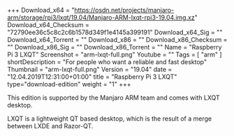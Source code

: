 +++
Download_x64 = "https://osdn.net/projects/manjaro-arm/storage/rpi3/lxqt/19.04/Manjaro-ARM-lxqt-rpi3-19.04.img.xz"
Download_x64_Checksum = "72790ee36c5c8c2c6b1578d349f1e4145a399191"
Download_x64_Sig = ""
Download_x64_Torrent = ""
Download_x86 = ""
Download_x86_Checksum = ""
Download_x86_Sig = ""
Download_x86_Torrent = ""
Name = "Raspberry Pi 3 LXQT"
Screenshot = "arm-lxqt-full.png"
Youtube = ""
Tags = [ "arm" ]
shortDescription = "For people who want a reliable and fast desktop"
Thumbnail = "arm-lxqt-full.png"
Version = "19.04"
date = "12.04.2019T12:31:00+01:00"
title = "Raspberry Pi 3 LXQT"
type="download-edition"
weight = "1"
+++

This edition is supported by the Manjaro ARM team and comes with LXQT desktop.

LXQT is a lightweight QT based desktop, which is the result of a merge between LXDE and Razor-QT.

